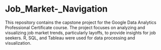 # Job_Market-_Navigation
This repository contains the capstone project for the Google Data Analytics Professional Certificate course. The project focuses on analyzing and visualizing job market trends, particularly layoffs, to provide insights for job seekers. R, SQL, and Tableau were used for data processing and visualization.

